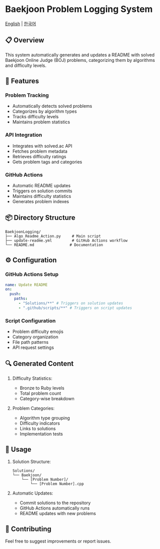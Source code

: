 # Baekjoon Problem Logging System

[English](README.en.md) | [한국어](README.md)

## 📋 Overview

This system automatically generates and updates a README with solved Baekjoon Online Judge (BOJ) problems, categorizing them by algorithms and difficulty levels.

## 🔧 Features

### Problem Tracking

- Automatically detects solved problems
- Categorizes by algorithm types
- Tracks difficulty levels
- Maintains problem statistics

### API Integration

- Integrates with solved.ac API
- Fetches problem metadata
- Retrieves difficulty ratings
- Gets problem tags and categories

### GitHub Actions

- Automatic README updates
- Triggers on solution commits
- Maintains difficulty statistics
- Generates problem indexes

## 📦 Directory Structure

```
BaekjoonLogging/
├── Algo_Readme_Action.py     # Main script
├── update-readme.yml         # GitHub Actions workflow
└── README.md                # Documentation
```

## ⚙️ Configuration

### GitHub Actions Setup

```yaml
name: Update README
on:
  push:
    paths:
      - "Solutions/**" # Triggers on solution updates
      - ".github/scripts/**" # Triggers on script updates
```

### Script Configuration

- Problem difficulty emojis
- Category organization
- File path patterns
- API request settings

## 🔍 Generated Content

1. Difficulty Statistics:

   - Bronze to Ruby levels
   - Total problem count
   - Category-wise breakdown

2. Problem Categories:
   - Algorithm type grouping
   - Difficulty indicators
   - Links to solutions
   - Implementation tests

## 🚀 Usage

1. Solution Structure:

   ```
   Solutions/
   └── Baekjoon/
       └── [Problem Number]/
           └── [Problem Number].cpp
   ```

2. Automatic Updates:
   - Commit solutions to the repository
   - GitHub Actions automatically runs
   - README updates with new problems

## 🤝 Contributing

Feel free to suggest improvements or report issues.
